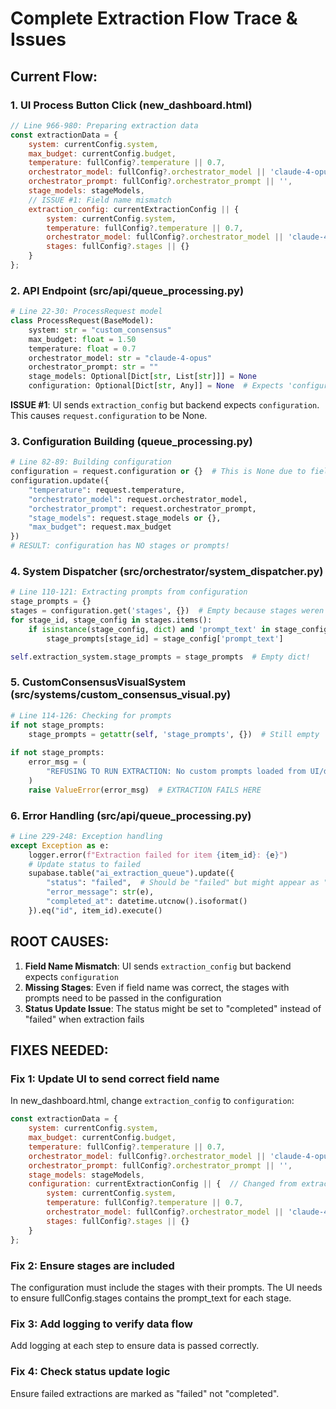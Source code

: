 # Complete Extraction Flow Trace & Issues

## Current Flow:

### 1. UI Process Button Click (new_dashboard.html)
```javascript
// Line 966-980: Preparing extraction data
const extractionData = {
    system: currentConfig.system,
    max_budget: currentConfig.budget,
    temperature: fullConfig?.temperature || 0.7,
    orchestrator_model: fullConfig?.orchestrator_model || 'claude-4-opus',
    orchestrator_prompt: fullConfig?.orchestrator_prompt || '',
    stage_models: stageModels,
    // ISSUE #1: Field name mismatch
    extraction_config: currentExtractionConfig || {
        system: currentConfig.system,
        temperature: fullConfig?.temperature || 0.7,
        orchestrator_model: fullConfig?.orchestrator_model || 'claude-4-opus',
        stages: fullConfig?.stages || {}
    }
};
```

### 2. API Endpoint (src/api/queue_processing.py)
```python
# Line 22-30: ProcessRequest model
class ProcessRequest(BaseModel):
    system: str = "custom_consensus"
    max_budget: float = 1.50
    temperature: float = 0.7
    orchestrator_model: str = "claude-4-opus"
    orchestrator_prompt: str = ""
    stage_models: Optional[Dict[str, List[str]]] = None
    configuration: Optional[Dict[str, Any]] = None  # Expects 'configuration', not 'extraction_config'
```

**ISSUE #1**: UI sends `extraction_config` but backend expects `configuration`. This causes `request.configuration` to be None.

### 3. Configuration Building (queue_processing.py)
```python
# Line 82-89: Building configuration
configuration = request.configuration or {}  # This is None due to field mismatch
configuration.update({
    "temperature": request.temperature,
    "orchestrator_model": request.orchestrator_model,
    "orchestrator_prompt": request.orchestrator_prompt,
    "stage_models": request.stage_models or {},
    "max_budget": request.max_budget
})
# RESULT: configuration has NO stages or prompts!
```

### 4. System Dispatcher (src/orchestrator/system_dispatcher.py)
```python
# Line 110-121: Extracting prompts from configuration
stage_prompts = {}
stages = configuration.get('stages', {})  # Empty because stages weren't passed
for stage_id, stage_config in stages.items():
    if isinstance(stage_config, dict) and 'prompt_text' in stage_config:
        stage_prompts[stage_id] = stage_config['prompt_text']

self.extraction_system.stage_prompts = stage_prompts  # Empty dict!
```

### 5. CustomConsensusVisualSystem (src/systems/custom_consensus_visual.py)
```python
# Line 114-126: Checking for prompts
if not stage_prompts:
    stage_prompts = getattr(self, 'stage_prompts', {})  # Still empty
    
if not stage_prompts:
    error_msg = (
        "REFUSING TO RUN EXTRACTION: No custom prompts loaded from UI/database..."
    )
    raise ValueError(error_msg)  # EXTRACTION FAILS HERE
```

### 6. Error Handling (src/api/queue_processing.py)
```python
# Line 229-248: Exception handling
except Exception as e:
    logger.error(f"Extraction failed for item {item_id}: {e}")
    # Update status to failed
    supabase.table("ai_extraction_queue").update({
        "status": "failed",  # Should be "failed" but might appear as "completed"
        "error_message": str(e),
        "completed_at": datetime.utcnow().isoformat()
    }).eq("id", item_id).execute()
```

## ROOT CAUSES:

1. **Field Name Mismatch**: UI sends `extraction_config` but backend expects `configuration`
2. **Missing Stages**: Even if field name was correct, the stages with prompts need to be passed in the configuration
3. **Status Update Issue**: The status might be set to "completed" instead of "failed" when extraction fails

## FIXES NEEDED:

### Fix 1: Update UI to send correct field name
In new_dashboard.html, change `extraction_config` to `configuration`:
```javascript
const extractionData = {
    system: currentConfig.system,
    max_budget: currentConfig.budget,
    temperature: fullConfig?.temperature || 0.7,
    orchestrator_model: fullConfig?.orchestrator_model || 'claude-4-opus',
    orchestrator_prompt: fullConfig?.orchestrator_prompt || '',
    stage_models: stageModels,
    configuration: currentExtractionConfig || {  // Changed from extraction_config
        system: currentConfig.system,
        temperature: fullConfig?.temperature || 0.7,
        orchestrator_model: fullConfig?.orchestrator_model || 'claude-4-opus',
        stages: fullConfig?.stages || {}
    }
};
```

### Fix 2: Ensure stages are included
The configuration must include the stages with their prompts. The UI needs to ensure fullConfig.stages contains the prompt_text for each stage.

### Fix 3: Add logging to verify data flow
Add logging at each step to ensure data is passed correctly.

### Fix 4: Check status update logic
Ensure failed extractions are marked as "failed" not "completed".